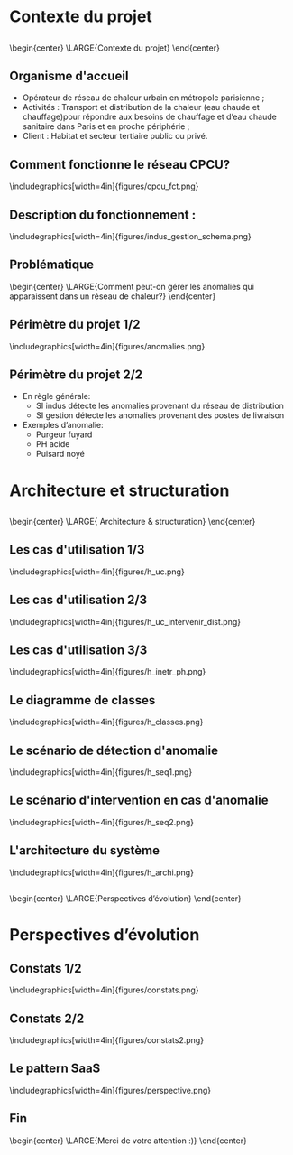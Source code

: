 
# Contexte du projet
##
\begin{center}
\LARGE{Contexte du projet}
\end{center}


## Organisme d'accueil

* Opérateur de réseau de chaleur urbain en métropole parisienne ;
* Activités : Transport et distribution de la chaleur (eau chaude et chauffage)pour répondre aux besoins de chauffage et d’eau chaude sanitaire dans Paris et en proche périphérie ;
* Client : Habitat et secteur tertiaire public ou privé.

## Comment fonctionne le réseau CPCU?

\includegraphics[width=4in]{figures/cpcu_fct.png}





## Description du fonctionnement :

\includegraphics[width=4in]{figures/indus_gestion_schema.png}


## Problématique
\begin{center}
\LARGE{Comment peut-on gérer les anomalies qui apparaissent dans un réseau de chaleur?}
\end{center}



## Périmètre du projet 1/2

\includegraphics[width=4in]{figures/anomalies.png}




## Périmètre du projet 2/2

* En règle générale:
	* SI indus détecte les anomalies provenant du réseau de distribution
	* SI gestion détecte les anomalies provenant des postes de livraison
* Exemples d’anomalie:
	* Purgeur fuyard
	* PH acide 
	* Puisard noyé



# Architecture et structuration

##

\begin{center}
\LARGE{ Architecture \& structuration}
\end{center}

## Les cas d'utilisation 1/3

\includegraphics[width=4in]{figures/h_uc.png}

 

## Les cas d'utilisation 2/3

\includegraphics[width=4in]{figures/h_uc_intervenir_dist.png}

 

## Les cas d'utilisation 3/3

\includegraphics[width=4in]{figures/h_inetr_ph.png}

 

## Le diagramme de classes

\includegraphics[width=4in]{figures/h_classes.png}



## Le scénario de détection d'anomalie

\includegraphics[width=4in]{figures/h_seq1.png}



## Le scénario d'intervention en cas d'anomalie

\includegraphics[width=4in]{figures/h_seq2.png}



## L'architecture du système

\includegraphics[width=4in]{figures/h_archi.png}

##

\begin{center}
\LARGE{Perspectives d’évolution}
\end{center}

# Perspectives d’évolution
## Constats 1/2
\includegraphics[width=4in]{figures/constats.png}



## Constats 2/2
\includegraphics[width=4in]{figures/constats2.png}


## Le pattern SaaS
\includegraphics[width=4in]{figures/perspective.png}



## Fin 

\begin{center}
\LARGE{Merci de votre attention :)}
\end{center}


